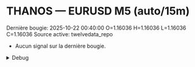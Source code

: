 # THANOS — EURUSD M5 (auto/15m)
Dernière bougie: 2025-10-22 00:40:00  O=1.16036  H=1.16036  L=1.16036  C=1.16036
Source active: twelvedata_repo

- Aucun signal sur la dernière bougie.

<details><summary>Debug</summary>

- TD_API_KEY manquant.

</details>
